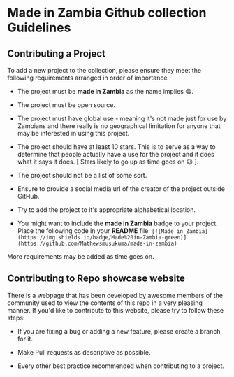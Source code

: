 # Made in Zambia Github collection Guidelines

## Contributing a Project

To add a new project to the collection, please ensure they meet the following requirements arranged in order of importance

* The project must be **made in Zambia** as the name implies :grin:.

* The project must be open source.

* The project must have global use - meaning it's not made just for use by Zambians and there really is no geographical limitation for anyone that may be interested in using this project.

* The project should have at least 10 stars. This is to serve as a way to determine that people actually have a use for the project and it does what it says it does. [ Stars likely to go up as time goes on :smiley: ].

* The project should not be a list of some sort.

* Ensure to provide a social media url of the creator of the project outside GitHub.

* Try to add the project to it's appropriate alphabetical location.

* You might want to include the **made in Zambia** badge to your project. Place the following code in your **README** file:
`[![Made in Zambia](https://img.shields.io/badge/Made%20in-Zambia-green)](https://github.com/Mathewsmusukuma/made-in-zambia)`

More requirements may be added as time goes on.


## Contributing to Repo showcase website

There is a webpage that has been developed by awesome members of the community used to view the contents of this repo in a very pleasing manner. If you'd like to contribute to this website, please try to follow these steps:

* If you are fixing a bug or adding a new feature, please create a branch for it.

* Make Pull requests as descriptive as possible.

* Every other best practice recommended when contributing to a project.

